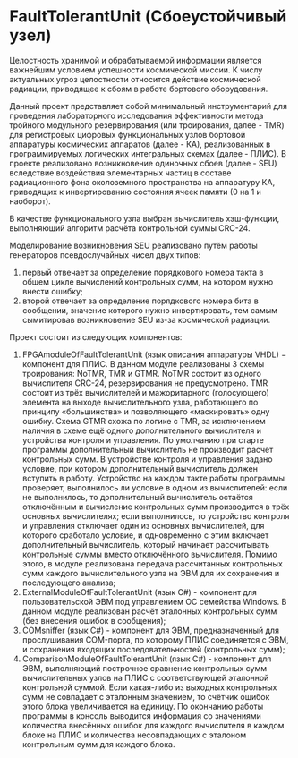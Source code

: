 # FaultTolerantUnit (Сбоеустойчивый узел)

Целостность хранимой и обрабатываемой информации является важнейшим условием успешности космической миссии. К числу актуальных угроз целостности относится действие космической радиации, приводящее к сбоям в работе бортового оборудования.

Данный проект представляет собой минимальный инструментарий для проведения лабораторного исследования эффективности метода тройного модульного резервирования (или троирования, далее - TMR) для регистровых цифровых функциональных узлов бортовой аппаратуры космических аппаратов (далее - КА), реализованных в программируемых логических интегральных схемах (далее - ПЛИС). В проекте реализовано возникновение одиночных сбоев (далее - SEU) вследствие воздействия элементарных частиц в составе радиационного фона околоземного пространства на аппаратуру КА, приводящих к инвертированию состояния ячеек памяти (0 на 1 и наоборот).

В качестве функционального узла выбран вычислитель хэш-функции, выполняющий алгоритм расчёта контрольной суммы CRC-24.

Моделирование возникновения SEU реализовано путём работы генераторов псевдослучайных чисел двух типов:
1) первый отвечает за определение порядкового номера такта в общем цикле вычислений контрольных сумм, на котором нужно внести ошибку;
2) второй отвечает за определение порядкового номера бита в сообщении, значение которого нужно инвертировать, тем самым сымитировав возникновение SEU из-за космической радиации.

Проект состоит из следующих компонентов:

1) FPGAmoduleOfFaultTolerantUnit (язык описания аппаратуры VHDL) − компонент для ПЛИС. В данном модуле реализованы 3 схемы троирования: NoTMR, TMR и GTMR. NoTMR состоит из одного вычислителя CRC-24, резервирования не предусмотрено. TMR состоит из трёх вычислителей и мажоритарного (голосующего) элемента на выходе вычислительного узла, работающего по принципу «большинства» и позволяющего «маскировать» одну ошибку. Схема GTMR схожа по логике с TMR, за исключением наличия в схеме ещё одного дополнительного вычислителя и устройства контроля и управления. По умолчанию при старте программы дополнительный вычислитель не производит расчёт контрольных сумм. В устройстве контроля и управления задано условие, при котором дополнительный вычислитель должен вступить в работу. Устройство на каждом такте работы программы проверяет, выполнилось ли условие в одном из вычислителей: если не выполнилось, то дополнительный вычислитель остаётся отключённым и вычисление контрольных сумм производится в трёх основных вычислителях; если выполнилось, то устройство контроля и управления отключает один из основных вычислителей, для которого сработало условие, и одновременно с этим включает дополнительный вычислитель, который начинает рассчитывать контрольные суммы вместо отключённого вычислителя. Помимо этого, в модуле реализована передача рассчитанных контрольных сумм каждого вычислительного узла на ЭВМ для их сохранения и последующего анализа;
2) ExternalModuleOfFaultTolerantUnit (язык C#) - компонент для пользовательской ЭВМ под управлением ОС семейства Windows. В данном модуле реализован расчёт эталонных контрольных сумм (без внесения ошибок в сообщения);
3) COMsniffer (язык C#) - компонент для ЭВМ, предназначенный для прослушивания COM-порта, по которому ПЛИС соединяется с ЭВМ, и сохранения входящих последовательностей (контрольных сумм);
4) ComparisonModuleOfFaultTolerantUnit (язык C#) - компонент для ЭВМ, выполняющий построчное сравнение контрольных сумм вычислительных узлов на ПЛИС с соответствующей эталонной контрольной суммой. Если какая-либо из выходных контрольных сумм не совпадает с эталонным значением, то счётчик ошибок этого блока увеличивается на единицу. По окончанию работы программы в консоль выводится информация со значениями количества внесённых ошибок для каждого вычислителя в каждом блоке на ПЛИС и количества несовпадающих с эталоном контрольным сумм для каждого блока.
